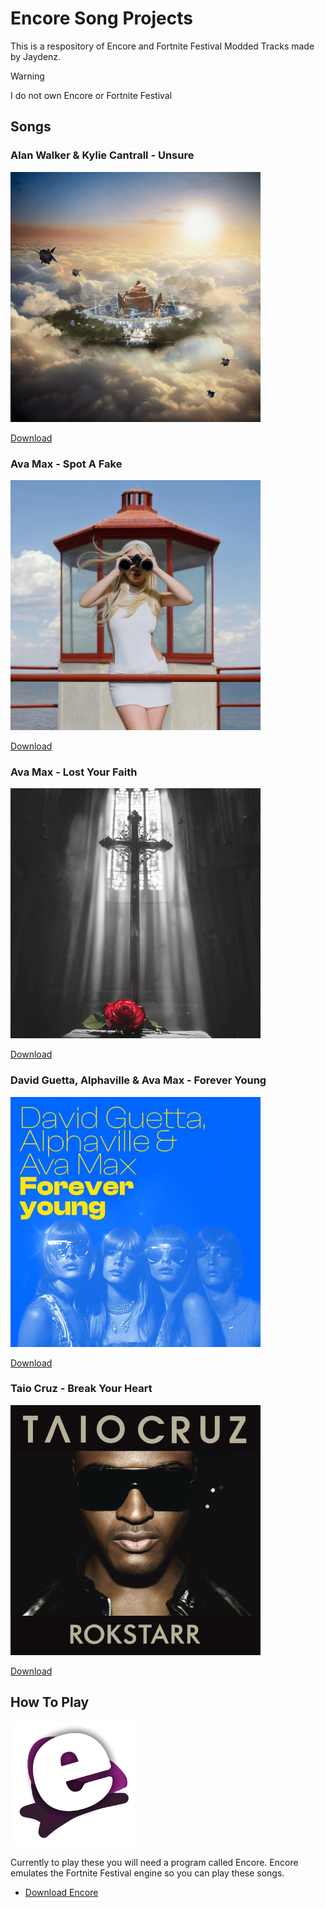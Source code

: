 # Encore Song Projects
This is a respository of Encore and Fortnite Festival Modded Tracks made by Jaydenz.

> [!WARNING]
> I do not own Encore or Fortnite Festival<br>

## Songs
### Alan Walker & Kylie Cantrall - Unsure
![Unsure](Images/Unsure.png)

[Download](https://github.com/JaydenzKoci/song-projects/raw/refs/heads/main/Songs/Alan%20Walker%20-%20Unsure.zip)
### Ava Max - Spot A Fake
![SpotAFake](Images/SpotAFake.png)

[Download](https://github.com/JaydenzKoci/song-projects/raw/refs/heads/main/Songs/Ava%20Max%20-%20Spot%20a%20Fake.zip)
### Ava Max - Lost Your Faith
![LYF](Images/LostYourFaith.png)

[Download](https://github.com/JaydenzKoci/song-projects/raw/refs/heads/main/Songs/Ava%20Max%20-%20Lost%20Your%20Faith.zip)
### David Guetta, Alphaville & Ava Max - Forever Young
![FY](Images/ForeverYoung.png)

[Download](https://github.com/JaydenzKoci/song-projects/raw/refs/heads/main/Songs/David%20Guetta%20-%20Forever%20Young.zip)
### Taio Cruz - Break Your Heart
![BYH](Images/BreakYourHeart.png)

[Download](https://github.com/JaydenzKoci/song-projects/raw/refs/heads/main/Songs/Taio%20Cruz%20-%20Break%20Your%20Heart.zip)
## How To Play
  ![Encore](Images/Encore.png)
  
  Currently to play these you will need a program called Encore. Encore emulates the Fortnite Festival engine so you can play these songs.
- [Download Encore](https://github.com/Encore-Developers/Encore/releases/tag/v0.1.3)
